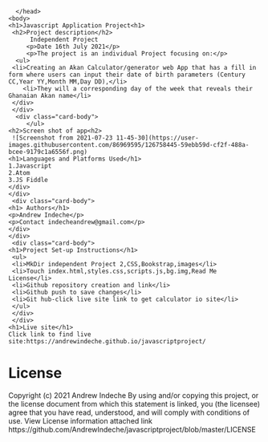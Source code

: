       </head>
    <body>
    <h1>Javascript Application Project<h1>
     <h2>Project description</h2>
          Independent Project
         <p>Date 16th July 2021</p>
         <p>The project is an individual Project focusing on:</p>
      <ul>
     <li>Creating an Akan Calculator/generator web App that has a fill in form where users can input their date of birth parameters (Century CC,Year YY,Month MM,Day DD),</li>
        <li>They will a corresponding day of the week that reveals their Ghanaian Akan name</li>
     </div>
     </div>
      <div class="card-body">
         </ul>
    <h2>Screen shot of app<h2>
     ![Screenshot from 2021-07-23 11-45-30](https://user-images.githubusercontent.com/86969595/126758445-59ebb59d-cf2f-488a-bcee-9179c1a6556f.png)
    <h1>Languages and Platforms Used</h1>
    1.Javascript
    2.Atom
    3.JS Fiddle
    </div>
    </div>
     <div class="card-body">
    <h1> Authors</h1>
    <p>Andrew Indeche</p>
    <p>Contact indecheandrew@gmail.com</p>
    </div>
    </div>
     <div class="card-body">
    <h1>Project Set-up Instructions</h1>
     <ul>
     <li>MkDir independent Project 2,CSS,Bookstrap,images</li>
     <li>Touch index.html,styles.css,scripts.js,bg.img,Read Me License</li>
     <li>Github repository creation and link</li>
     <li>Github push to save changes</li>
     <li>Git hub-click live site link to get calculator io site</li> 
     </ul>
     </div>
     </div>
    <h1>Live site</h1>
    Click link to find live site:https://andrewindeche.github.io/javascriptproject/
   <h1>License</h1>
   Copyright (c) 2021 Andrew Indeche
   By using and/or copying this project, or the license document from which this statement is linked, you (the licensee) agree that you have read, understood, and    will comply with conditions of use.
   View License information attached link
    https://github.com/AndrewIndeche/javascriptproject/blob/master/LICENSE
